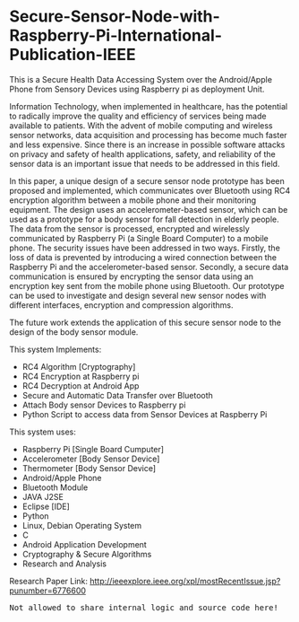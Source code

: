 # Secure-Sensor-Node-with-Raspberry-Pi-International-Publication-IEEE
This is a Secure Health Data Accessing System over the Android/Apple Phone from Sensory Devices using Raspberry pi as deployment Unit.

Information Technology, when implemented in healthcare, has the potential to radically improve the quality and efficiency of services being made available to patients. 
With the advent of mobile computing and wireless sensor networks, data acquisition and processing has become much faster and less expensive. Since there is an increase in possible software attacks on privacy and safety of health applications, safety, and reliability of the sensor data is an important issue that needs to be addressed in this field.

In this paper, a unique design of a secure sensor node prototype has been proposed and implemented, which communicates over Bluetooth using RC4 encryption algorithm between a mobile phone and their monitoring equipment. The design uses an accelerometer-based sensor, which can be used as a prototype for a body sensor for fall detection in elderly people.
The data from the sensor is processed, encrypted and wirelessly communicated by Raspberry Pi (a Single Board Computer) to a mobile phone. The security issues have been addressed in two ways. Firstly, the loss of data is prevented by introducing a wired connection between the Raspberry Pi and the accelerometer-based sensor. Secondly, a secure data communication is ensured by encrypting the sensor data using an encryption key sent from the mobile phone using Bluetooth.
Our prototype can be used to investigate and design several new sensor nodes with different interfaces, encryption and compression algorithms.

The future work extends the application of this secure sensor node to the design of the body sensor module.

This system Implements:
* RC4 Algorithm [Cryptography]
* RC4 Encryption at Raspberry pi
* RC4 Decryption at Android App
* Secure and Automatic Data Transfer over Bluetooth
* Attach Body sensor Devices to Raspberry pi
* Python Script to access data from Sensor Devices at Raspberry Pi
 

This system uses:
* Raspberry Pi [Single Board Cumputer]
* Accelerometer [Body Sensor Device]
* Thermometer [Body Sensor Device]
* Android/Apple Phone
* Bluetooth Module
* JAVA J2SE
* Eclipse [IDE]
* Python
* Linux, Debian Operating System
* C
* Android Application Development
* Cryptography & Secure Algorithms
* Research and Analysis

Research Paper Link: http://ieeexplore.ieee.org/xpl/mostRecentIssue.jsp?punumber=6776600

<tt>Not allowed to share internal logic and source code here!<tt>
